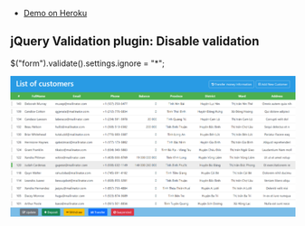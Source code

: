 - [Demo on Heroku](https://ajax-bank-customers-location.herokuapp.com/)

## jQuery Validation plugin: Disable validation
$("form").validate().settings.ignore = "*";


![customer list view](list.png)